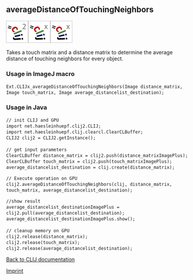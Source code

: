 ## averageDistanceOfTouchingNeighbors
![Image](images/mini_clij2_logo.png)![Image](images/mini_clijx_logo.png)![Image](images/mini_clijx_logo.png)

Takes a touch matrix and a distance matrix to determine the average distance of touching neighbors for every object.

### Usage in ImageJ macro
```
Ext.CLIJx_averageDistanceOfTouchingNeighbors(Image distance_matrix, Image touch_matrix, Image average_distancelist_destination);
```


### Usage in Java
```
// init CLIJ and GPU
import net.haesleinhuepf.clij2.CLIJ;
import net.haesleinhuepf.clij.clearcl.ClearCLBuffer;
CLIJ2 clij2 = CLIJ2.getInstance();

// get input parameters
ClearCLBuffer distance_matrix = clij2.push(distance_matrixImagePlus);
ClearCLBuffer touch_matrix = clij2.push(touch_matrixImagePlus);
average_distancelist_destination = clij.create(distance_matrix);
```

```
// Execute operation on GPU
clij2.averageDistanceOfTouchingNeighbors(clij, distance_matrix, touch_matrix, average_distancelist_destination);
```

```
//show result
average_distancelist_destinationImagePlus = clij2.pull(average_distancelist_destination);
average_distancelist_destinationImagePlus.show();

// cleanup memory on GPU
clij2.release(distance_matrix);
clij2.release(touch_matrix);
clij2.release(average_distancelist_destination);
```


[Back to CLIJ documentation](https://clij.github.io/)

[Imprint](https://clij.github.io/imprint)
